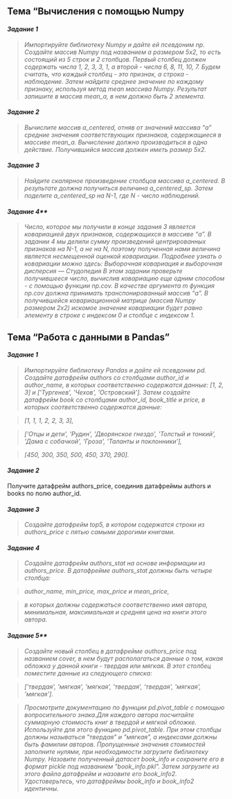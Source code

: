 ## Тема “Вычисления с помощью Numpy

#### _Задание 1_

>_Импортируйте библиотеку Numpy и дайте ей псевдоним np.
Создайте массив Numpy под названием a размером 5x2, то есть состоящий из 5 строк и 2 столбцов. Первый столбец должен содержать числа 1, 2, 3, 3, 1, а второй - числа 6, 8, 11, 10, 7. Будем считать, что каждый столбец - это признак, а строка - наблюдение. Затем найдите среднее значение по каждому признаку, используя метод mean массива Numpy. Результат запишите в массив mean_a, в нем должно быть 2 элемента._

#### _Задание 2_

>_Вычислите массив a_centered, отняв от значений массива “а” средние значения соответствующих признаков, содержащиеся в массиве mean_a. Вычисление должно производиться в одно действие. Получившийся массив должен иметь размер 5x2._

#### _Задание 3_

>_Найдите скалярное произведение столбцов массива a_centered. В результате должна получиться величина a_centered_sp. Затем поделите a_centered_sp на N-1, где N - число наблюдений._

#### _Задание 4**_

>_Число, которое мы получили в конце задания 3 является ковариацией двух признаков, содержащихся в массиве “а”. В задании 4 мы делили сумму произведений центрированных признаков на N-1, а не на N, поэтому полученная нами величина является несмещенной оценкой ковариации._
>_Подробнее узнать о ковариации можно здесь:_
>_Выборочная ковариация и выборочная дисперсия — Студопедия_
>_В этом задании проверьте получившееся число, вычислив ковариацию еще одним способом - с помощью функции np.cov. В качестве аргумента m функция np.cov должна принимать транспонированный массив “a”. В получившейся ковариационной матрице (массив Numpy размером 2x2) искомое значение ковариации будет равно элементу в строке с индексом 0 и столбце с индексом 1._


## Тема “Работа с данными в Pandas”

#### _Задание 1_

>_Импортируйте библиотеку Pandas и дайте ей псевдоним pd. Создайте датафрейм authors со столбцами author_id и author_name, в которых соответственно содержатся данные: [1, 2, 3] и ['Тургенев', 'Чехов', 'Островский']._
>_Затем создайте датафрейм book cо столбцами author_id, book_title и price, в которых соответственно содержатся данные:_

>_[1, 1, 1, 2, 2, 3, 3],_

>_['Отцы и дети', 'Рудин', 'Дворянское гнездо', 'Толстый и тонкий', 'Дама с собачкой', 'Гроза', 'Таланты и поклонники'],_

>_[450, 300, 350, 500, 450, 370, 290]._

#### _Задание 2_

Получите датафрейм authors_price, соединив датафреймы authors и books по полю author_id.

#### _Задание 3_

>_Создайте датафрейм top5, в котором содержатся строки из authors_price с пятью самыми дорогими книгами._

#### _Задание 4_

>_Создайте датафрейм authors_stat на основе информации из authors_price. В датафрейме authors_stat должны быть четыре столбца:_

>_author_name, min_price, max_price и mean_price,_

>_в которых должны содержаться соответственно имя автора, минимальная, максимальная и средняя цена на книги этого автора._

#### _Задание 5**_

>_Создайте новый столбец в датафрейме authors_price под названием cover, в нем будут располагаться данные о том, какая обложка у данной книги - твердая или мягкая. В этот столбец поместите данные из следующего списка:_

>_['твердая', 'мягкая', 'мягкая', 'твердая', 'твердая', 'мягкая', 'мягкая']._

>_Просмотрите документацию по функции pd.pivot_table с помощью вопросительного знака.Для каждого автора посчитайте суммарную стоимость книг в твердой и мягкой обложке. Используйте для этого функцию pd.pivot_table. При этом столбцы должны называться "твердая" и "мягкая", а индексами должны быть фамилии авторов. Пропущенные значения стоимостей заполните нулями, при необходимости загрузите библиотеку Numpy.
Назовите полученный датасет book_info и сохраните его в формат pickle под названием "book_info.pkl". Затем загрузите из этого файла датафрейм и назовите его book_info2. Удостоверьтесь, что датафреймы book_info и book_info2 идентичны._

